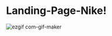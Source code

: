 # Landing-Page-Nike!



![ezgif com-gif-maker](https://user-images.githubusercontent.com/110628541/201994904-078ec102-859d-4f1d-bdef-e35fbccce864.gif)
